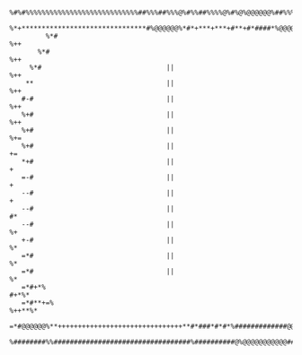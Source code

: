                  %#%#%%%%%%%%%%%%%%%%%%%%%%%%%%%%##%%%##%%%@%#%%##%%%%@%#%@%@@@@@@%##%%%%%%#%%%%%%%%%%%%%%%%%%%%%%%%%%%##%
               %*+*******************************#%@@@@@@%*#*+***+***+#**+#*####*%@@@@@@@@#****************************+*+
             %*#                                                                                                       %++
           %*#                                                                                                         %++
         %*#                               ||                                                                          %++
        **                                 ||                                                                          %++
       #-#                                 ||                                                                          %++
       %+#                                 ||                                                                          %++
       %+#                                 ||                                                                          %+=
       %+#                                 ||                                                                           +=
       *+#                                 ||                                                                            +
       =-#                                 ||                                                                            +
       --#                                 ||                                                                            +
       --#                                 ||                                                                           #*
       --#                                 ||                                                                           %+
       +-#                                 ||                                                                           %*
       =*#                                 ||                                                                           %*
       =*#                                 ||                                                                           %*
       =*#+*%                                                                                                        #+*%*
       =*#**+=%                                                                                                    %++**%*
       =*#@@@@@@%**+++++++++++++++++++++++++++++++**#*###*#*#*%#############@@@@@@@@@@@@@@**#**#**#**#**#**#**#**#**#**#
       %########%%##################################%##########@%@@@@@@@@@@@############################%%#%@#%@%%@%%
